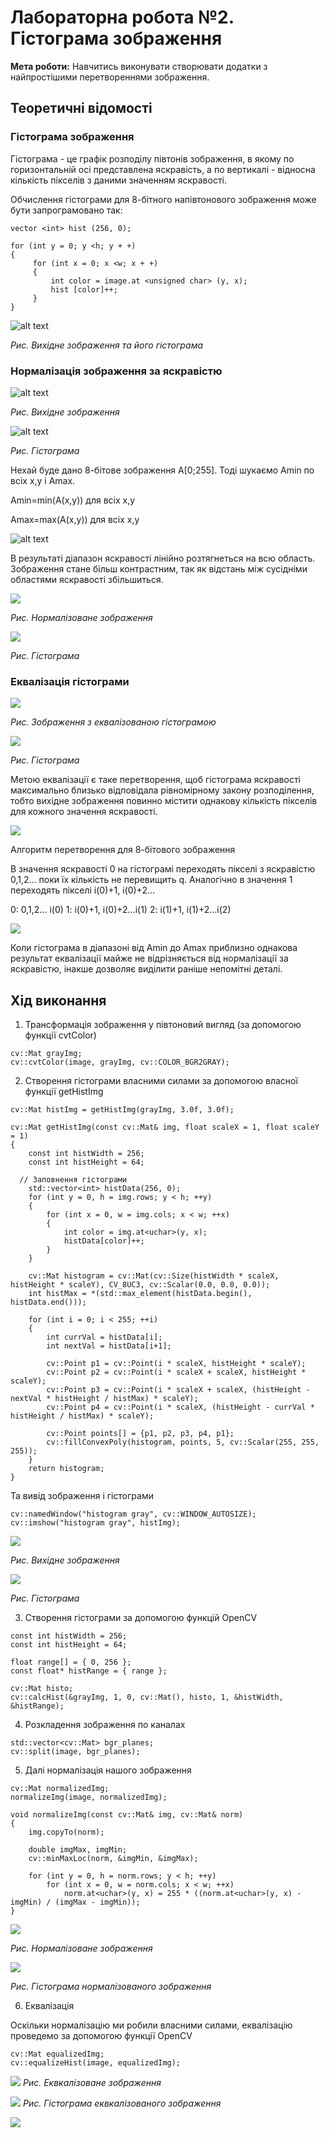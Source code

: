 # Лабораторна робота №2. Гістограма зображення
**Мета роботи:** Навчитись виконувати створювати додатки з найпростішими перетвореннями зображення.

## Теоретичні відомості

### Гістограма зображення
Гістограма - це графік розподілу півтонів зображення, в якому по горизонтальній осі представлена ​​яскравість, а по вертикалі - відносна кількість пікселів з ​​даними значенням яскравості.


Обчислення гістограми для 8-бітного напівтонового зображення може бути запрограмовано так:

```
vector <int> hist (256, 0);

for (int y = 0; y <h; y + +) 
{
     for (int x = 0; x <w; x + +) 
     {
         int color = image.at <unsigned char> (y, x);
         hist [color]++;
     }
}
```
![alt text](https://lh4.googleusercontent.com/GYdth72HGtt1sc-ez_N21vKbLXyhktzIqrxRLRx6UeTwmCGgln8wSxswq-RFnIuOO5FbQDiEGe8tjaOHd1uV2cJs7yaq9WDIZPHdXMR8FKF1RKJJDCeG0vKm18-c0chXzw2OR3w)

_Рис. Вихідне зображення та його гістограма_

### Нормалізація зображення за яскравістю
![alt text](https://lh6.googleusercontent.com/cYJizEmBBybKaUPYNwLztnlQ1328OSu_ZYBOLRNoemmXwMb99i00_9cZDLA23ZRiwmCZsjHJpuRua7d2Lgbnf-rqNmGZuRnXX84IQVHr2GIsKoX98uwwSKs9Rq4w7gyo5KsWziA)

_Рис. Вихідне зображення_

![alt text](https://lh4.googleusercontent.com/qoF3hMCamKvjGzmWEgsr42KZDnw9O63Ai_Ml1zjiLpThrsQ1MjN8kP_GwhXpJZgQaBZDn5z-GSl_5g0XKz7xu40Zb_dM_B0odnXqhyc5YHj0aEuVXhCdkWdPIigPpRdTGvaHDsw)

_Рис. Гістограма_

Нехай буде дано 8-бітове зображення A[0;255]. Тоді шукаємо Amin по всіх x,y і Amax.

Amin=min(A(x,y)) для всіх x,y

Amax=max(A(x,y)) для всіх x,y

![alt text](https://lh4.googleusercontent.com/fgw5DsZ5hATkZT6hhaatG-HvvIEC8JDTl1UUOVw2noCUNlcyXcHSA6Wa3QTgxohWI-6M7Gx16KDstGtHIN_He6gCeih2GIUi9yahFUxdbsJSxJlut68e0NMVD72efNlLX4l6SXY)

В результаті діапазон яскравості лінійно розтягнеться на всю область. Зображення стане більш контрастним, так як відстань між сусідніми областями яскравості збільшиться.

![](https://lh3.googleusercontent.com/6EMSUm_9wVk2C9_sKKgwVGB369wwHeULsU3Ypzhj0uuQrpIVO047SXjdXfKLkseQUgvMbKxP7UTJLQSqqijfrkCgjApa6uDkKBr2Uyu9Cqk76glKZ0DbrnOLCKZNW_W7r1p3f9Y)

_Рис. Нормалізоване зображення_

![](https://lh4.googleusercontent.com/jzB_1NaWxgnV_ksNanmQHHjmCOlKI_B8GlAQXKzk8R4iMx_yuB_Fzm0DprOWTa8q9y2eKyif22pY83km_yyifSZmrq39rWEDmvAUVbryH15X6OYTkE3bySZ8kliQ_zpKixtW0QE)

_Рис. Гістограма_
### Еквалізація гістограми
![](https://lh3.googleusercontent.com/dr7oeXiQJLB_I_3-JGiBNaLDh-ksAW-B_c9wfUHz15-2taq8mtC9p4XAC4HS0EmU9Y0BeUzEA-0oWrk0vaEI3b1C963rCIcWYmvk29h6KcyMMjygwy4nF_NTjqn2594YY6TFeqc)

_Рис. Зображення з еквалізованою гістограмою_

![](https://lh6.googleusercontent.com/H_u-BXQJu-2G2f3aBoZkwewtyXL3HYa6JBW0_Miiqb_CCAJmCtTws3cgIUgIymI7D7c3l-E7L8EHWweimdZB-dKl2ZEKK1x9JXOVcLzZ8sj8E-inCAVL9T8gsqth11LE67Bt5M0)

_Рис. Гістограма_

Метою еквалізації є таке перетворення, щоб гістограма яскравості максимально близько відповідала рівномірному закону розподілення, тобто вихідне зображення повинно містити однакову кількість пікселів для кожного значення яскравості.

![](https://lh4.googleusercontent.com/JNzMYNV-CRakUckQ0wjWh2wUWE0AUDJD6_lYRaTQoa-xVRQvOYx5N3vE_kSginhmwZqg7zKC0S9xMBanO_1wVUMxjY7Gg5Q4Kgezi7C86pX2lr5vO9ZV4wlXlcFsLhjRm-JfWoQ)

Алгоритм перетворення для 8-бітового зображення

В значення яскравості 0 на гістограмі переходять пікселі з яскравістю 0,1,2… поки їх кількість не перевищить q. Аналогічно в значення 1 переходять пікселі і(0)+1, і(0)+2…

0: 0,1,2…                 і(0)
1: і(0)+1, і(0)+2…і(1)
2: і(1)+1, і(1)+2…і(2)

![](https://lh3.googleusercontent.com/hqZZobHqRbh-fIK-iVEiOTjTMaljVWdXy0IXRNKjqNYB7OzLi1eA72vESX9bIw0Bm-T4VWLUh8ROgurU0tBhQcifwiW4551MviaVXVWEjC4saaBFeyspVL5xH4F1X_lxM6KsSFs)

Коли гістограма в діапазоні від Amin до Amax приблизно однакова результат еквалізації майже не відрізняється від нормалізації за яскравістю, інакше дозволяє виділити раніше непомітні деталі.
## Хід виконання

1. Трансформація зображення у півтоновий вигляд (за допомогою функції cvtColor)
```
cv::Mat grayImg;
cv::cvtColor(image, grayImg, cv::COLOR_BGR2GRAY);
```
2. Створення гістограми власними силами за допомогою власної функції getHistImg
```
cv::Mat histImg = getHistImg(grayImg, 3.0f, 3.0f);
```
```
cv::Mat getHistImg(const cv::Mat& img, float scaleX = 1, float scaleY = 1)
{
	const int histWidth = 256;
	const int histHeight = 64;
  
  // Заповнення гістограми
	std::vector<int> histData(256, 0);
	for (int y = 0, h = img.rows; y < h; ++y)
	{
		for (int x = 0, w = img.cols; x < w; ++x)
		{
			int color = img.at<uchar>(y, x);
			histData[color]++;
		}
	}
 
	cv::Mat histogram = cv::Mat(cv::Size(histWidth * scaleX, histHeight * scaleY), CV_8UC3, cv::Scalar(0.0, 0.0, 0.0));
	int histMax = *(std::max_element(histData.begin(), histData.end()));
   
	for (int i = 0; i < 255; ++i)
	{
		int currVal = histData[i];
		int nextVal = histData[i+1];

		cv::Point p1 = cv::Point(i * scaleX, histHeight * scaleY);
		cv::Point p2 = cv::Point(i * scaleX + scaleX, histHeight * scaleY);
		cv::Point p3 = cv::Point(i * scaleX + scaleX, (histHeight - nextVal * histHeight / histMax) * scaleY);
		cv::Point p4 = cv::Point(i * scaleX, (histHeight - currVal * histHeight / histMax) * scaleY);

		cv::Point points[] = {p1, p2, p3, p4, p1};
		cv::fillConvexPoly(histogram, points, 5, cv::Scalar(255, 255, 255));
	}
	return histogram;
}
```
Та вивід зображення і гістограми
```
cv::namedWindow("histogram gray", cv::WINDOW_AUTOSIZE);
cv::imshow("histogram gray", histImg);
```
![](https://github.com/malynovskiy/ai_labs/blob/lab2/outcomes/semi.PNG?raw=true)

_Рис. Вихідне зображення_

![](https://github.com/malynovskiy/ai_labs/blob/lab2/outcomes/histo.PNG?raw=true)

_Рис. Гістограма_

3. Створення гістограми за допомогою функцій OpenCV
```
const int histWidth = 256;
const int histHeight = 64;

float range[] = { 0, 256 }; 
const float* histRange = { range };

cv::Mat histo;
cv::calcHist(&grayImg, 1, 0, cv::Mat(), histo, 1, &histWidth, &histRange);
```
4. Розкладення зображення по каналах 
```
std::vector<cv::Mat> bgr_planes;
cv::split(image, bgr_planes);
```
5. Далі нормалізація нашого зображення 
```
cv::Mat normalizedImg;
normalizeImg(image, normalizedImg);
```
```
void normalizeImg(const cv::Mat& img, cv::Mat& norm)
{
	img.copyTo(norm);

	double imgMax, imgMin;
	cv::minMaxLoc(norm, &imgMin, &imgMax);

	for (int y = 0, h = norm.rows; y < h; ++y)
		for (int x = 0, w = norm.cols; x < w; ++x)
			norm.at<uchar>(y, x) = 255 * ((norm.at<uchar>(y, x) - imgMin) / (imgMax - imgMin));
}
```
![](https://github.com/malynovskiy/ai_labs/blob/lab2/outcomes/norm.PNG?raw=true)

_Рис. Нормалізоване зображення_

![](https://github.com/malynovskiy/ai_labs/blob/lab2/outcomes/normHist.PNG?raw=true)

_Рис. Гістограма нормалізованого зображення_ 

6. Еквалізація

Оскільки нормалізацію ми робили власними силами, еквалізацію проведемо за допомогою функції OpenCV
```
cv::Mat equalizedImg;
cv::equalizeHist(image, equalizedImg);
```
![](https://github.com/malynovskiy/ai_labs/blob/lab2/outcomes/equalized.PNG?raw=true)
_Рис. Еквкалізоване зображення_ 

![](https://github.com/malynovskiy/ai_labs/blob/lab2/outcomes/equalizedHist.PNG?raw=true)
_Рис. Гістограма еквкалізованого зображення_ 

![](https://github.com/malynovskiy/ai_labs/blob/lab2/outcomes/vs.gif)
